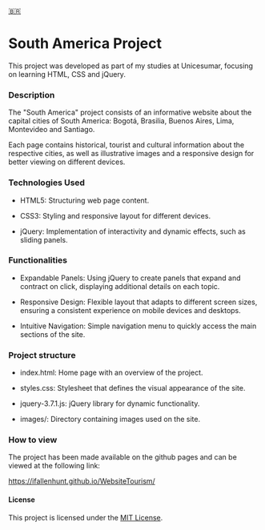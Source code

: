 [🇧🇷️](https://github.com/iFallenHunt/WebsiteTourism/blob/main/ReadmePTBR.md)
# South America Project

This project was developed as part of my studies at Unicesumar, focusing on learning HTML, CSS and jQuery.

### Description

The "South America" project consists of an informative website about the capital cities of South America: Bogotá, Brasilia, Buenos Aires, Lima, Montevideo and Santiago. 

Each page contains historical, tourist and cultural information about the respective cities, as well as illustrative images and a responsive design for better viewing on different devices.

### Technologies Used

* HTML5: Structuring web page content.

* CSS3: Styling and responsive layout for different devices.

* jQuery: Implementation of interactivity and dynamic effects, such as sliding panels.

### Functionalities

* Expandable Panels: Using jQuery to create panels that expand and contract on click, displaying additional details on each topic.

* Responsive Design: Flexible layout that adapts to different screen sizes, ensuring a consistent experience on mobile devices and desktops.

* Intuitive Navigation: Simple navigation menu to quickly access the main sections of the site.

### Project structure

* index.html: Home page with an overview of the project.

* styles.css: Stylesheet that defines the visual appearance of the site.

* jquery-3.7.1.js: jQuery library for dynamic functionality.

* images/: Directory containing images used on the site.

### How to view
The project has been made available on the github pages and can be viewed at the following link: 

https://ifallenhunt.github.io/WebsiteTourism/

#### License

This project is licensed under the [MIT License](https://github.com/iFallenHunt/WebsiteTourism/blob/main/LICENSE).
